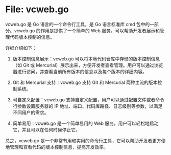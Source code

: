 # File: vcweb.go

vcweb.go 是 Go 语言的一个命令行工具，是 Go 语言标准库 cmd 包中的一部分。vcweb.go 的作用是提供了一个简单的 Web 服务，可以帮助开发者展示和管理代码版本控制的信息。

详细介绍如下：

1. 版本控制信息展示：vcweb.go 可以将本地代码仓库中存储的版本控制信息（如 Git 或 Mercurial）展示出来，方便开发者查看管理。用户可以通过浏览器进行访问，并查看当前所有版本的信息以及每个版本的详细内容。

2. Git 和 Mercurial 支持：vcweb.go 支持 Git 和 Mercurial 两种主流的版本控制系统。

3. 可自定义配置：vcweb.go 支持自定义配置，用户可以通过配置文件或者命令行参数设置服务器的 IP 地址、端口、代码库路径、日志级别等参数，以满足不同用户的需求。

4. 简单易用：vcweb.go 是一个简单易用的 Web 服务，用户可以轻松地启动它，并且可以在任何时候停止它。

总之，vcweb.go 是一个非常有用和实用的命令行工具，它可以帮助开发者更方便地管理和查看代码的版本控制信息，提高开发效率。

